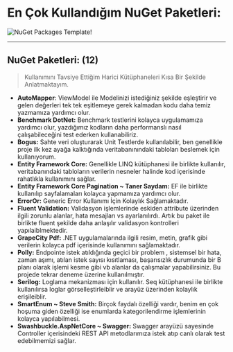 # En Çok Kullandığım NuGet Paketleri:
![NuGet Packages Template!]([https://miro.medium.com/v2/resize:fit:640/format:webp/1*0Pg6_UsaKiiEqUV3kf2HXg.png](https://thehackernews.com/images/-wuntnugRO3A/YOWi6bMmeMI/AAAAAAAADHU/MnnR4d51SsAnjygO_coraCpCw5WL6qRRwCLcBGAsYHQ/s0/nuget-hacking.jpg) "NuGet Packages")

---
## NuGet Paketleri: (12)
> Kullanımını Tavsiye Ettiğim Harici Kütüphaneleri Kısa Bir Şekilde Anlatmaktayım. 

- **AutoMapper**: ViewModel ile Modelinizi istediğiniz şekilde eşleştirir ve gelen değerleri tek tek eşitlemeye gerek kalmadan kodu daha temiz yazmamıza yardımcı olur.
- **Benchmark DotNet:** Benchmark testlerini kolayca uygulamamıza yardımcı olur, yazdığımız kodların daha performanslı nasıl çalışabileceğini test ederken kullanabiliriz.
- **Bogus:** Sahte veri oluşturarak Unit Testlerde kullanılabilir, ben genellikle proje ilk kez ayağa kalktığında veritabanınındaki tabloları beslemek için kullanıyorum.
- **Entity Framework Core:** Genellikle LINQ kütüphanesi ile birlikte kullanılır, veritabanındaki tabloların verilerin nesneler halinde kod içerisinde rahatlıkla kullanımını sağlar.
- **Entity Framework Core Pagination ~ Taner Saydam:** EF ile birlikte kullanılıp sayfalamaları kolayca yapmamıza yardımcı olur. 
- **ErrorOr:** Generic Error Kullanımı İçin Kolaylık Sağlamaktadır.
- **Fluent Validation:** Validasyon işlemlerinde eskiden attribute üzerinden ilgili zorunlu alanlar, hata mesajları vs ayarlanılırdı. Artık bu paket ile birlikte fluent şekilde daha anlaşılır validasyon kontrolleri yapılaiblmektedir.
- **GrapeCity Pdf:** .NET uygulamalarında ilgili resim, metin, grafik gibi verilerin kolayca pdf içerisinde kullanımını sağlamaktadır.
- **Polly:** Endpointe istek atıldığında geçici bir problem , sistemsel bir hata, zaman aşımı, atılan istek sayısı kısıtlaması, başarısızlık durumunda bir B planı olarak işlemi kesme gibi vb alanlar da çalışmalar yapabilirsiniz. Bu projede tekrar deneme üzerine kullanılmıştır.
- **Serilog:** Loglama mekanizması için kullanılır. Seq kütüphanesi ile birlikte kullanılırsa loglar görselleştirleiblir ve arayüz üzerinden kolaylık erişileiblir.
- **SmartEnum ~ Steve Smith:** Birçok faydalı özelliği vardır, benim en çok hoşuma giden özelliği ise enumlarda kategorilendirme işlemlerinin kolayca yapılabilmesi.
- **Swashbuckle.AspNetCore ~ Swagger:** Swagger arayüzü sayesinde Controller içerisindeki REST API metodlarımıza istek atıp canlı olarak test edebilmemizi sağlar.
 
